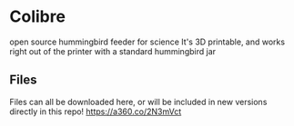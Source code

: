 # Colibre
 open source hummingbird feeder for science
 It's 3D printable, and works right out of the printer with a standard hummingbird jar
 
 ## Files
 Files can all be downloaded here, or will be included in new versions directly in this repo! 
 https://a360.co/2N3mVct
 
